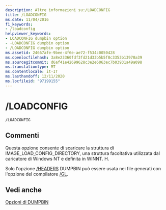 ```yaml
---
description: Altre informazioni su:/LOADCONFIG
title: /LOADCONFIG
ms.date: 11/04/2016
f1_keywords:
- /loadconfig
helpviewer_keywords:
- LOADCONFIG dumpbin option
- -LOADCONFIG dumpbin option
- /LOADCONFIG dumpbin option
ms.assetid: 24667afe-9bee-4f6e-ae72-f534c0050428
ms.openlocfilehash: 3a8e23360fdf3fd21d33b5b5f8c3353b13970a39
ms.sourcegitcommit: d6af41e42699628c3e2e6063ec7b03931a49a098
ms.translationtype: MT
ms.contentlocale: it-IT
ms.lasthandoff: 12/11/2020
ms.locfileid: "97199155"
---
```

# <a name="loadconfig"></a>/LOADCONFIG

```
/LOADCONFIG
```

## <a name="remarks"></a>Commenti

Questa opzione consente di scaricare la struttura di IMAGE_LOAD_CONFIG_DIRECTORY, una struttura facoltativa utilizzata dal caricatore di Windows NT e definita in WINNT. H.

Solo l'opzione [/HEADERS](headers.md) DUMPBIN può essere usata nei file generati con l'opzione del compilatore [/GL](gl-whole-program-optimization.md).

## <a name="see-also"></a>Vedi anche

[Opzioni di DUMPBIN](dumpbin-options.md)
